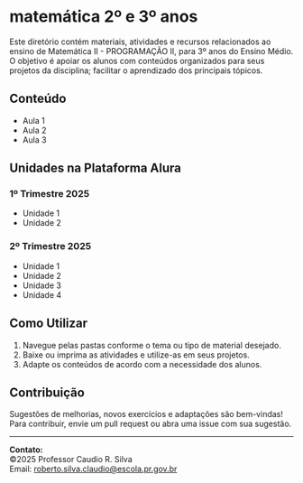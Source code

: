 # matemática 2º e 3º anos

Este diretório contém materiais, atividades e recursos relacionados ao ensino de Matemática II - PROGRAMAÇÃO II, para 3º anos do Ensino Médio. O objetivo é apoiar os alunos com conteúdos organizados para seus projetos da disciplina; facilitar o aprendizado dos principais tópicos.

## Conteúdo
- Aula 1
- Aula 2
- Aula 3

## Unidades na Plataforma Alura
### 1º Trimestre 2025
- Unidade 1
- Unidade 2
### 2º Trimestre 2025

- Unidade 1
- Unidade 2
- Unidade 3
- Unidade 4

## Como Utilizar

1. Navegue pelas pastas conforme o tema ou tipo de material desejado.
2. Baixe ou imprima as atividades e utilize-as em seus projetos.
3. Adapte os conteúdos de acordo com a necessidade dos alunos.

## Contribuição

Sugestões de melhorias, novos exercícios e adaptações são bem-vindas! <br>
Para contribuir, envie um pull request ou abra uma issue com sua sugestão.

---

**Contato:**  
&copy;2025 Professor Caudio R. Silva  
Email: roberto.silva.claudio@escola.pr.gov.br
